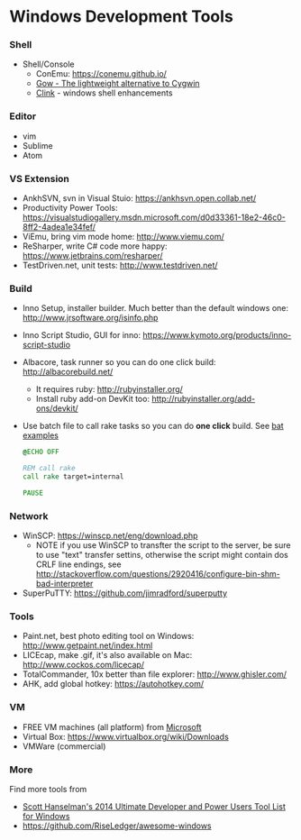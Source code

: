 # Windows Development Tools

### Shell
- Shell/Console
    - ConEmu: https://conemu.github.io/
    - [Gow - The lightweight alternative to Cygwin](https://github.com/bmatzelle/gow)
    - [Clink](https://github.com/mridgers/clink) - windows shell enhancements

### Editor
- vim
- Sublime
- Atom

### VS Extension
- AnkhSVN, svn in Visual Stuio: https://ankhsvn.open.collab.net/
- Productivity Power Tools: https://visualstudiogallery.msdn.microsoft.com/d0d33361-18e2-46c0-8ff2-4adea1e34fef/
- ViEmu, bring vim mode home: http://www.viemu.com/
- ReSharper, write C# code more happy: https://www.jetbrains.com/resharper/
- TestDriven.net, unit tests: http://www.testdriven.net/ 

### Build
- Inno Setup, installer builder. Much better than the default windows one: http://www.jrsoftware.org/isinfo.php
- Inno Script Studio, GUI for inno: https://www.kymoto.org/products/inno-script-studio
- Albacore, task runner so you can do one click build: http://albacorebuild.net/
  - It requires ruby: http://rubyinstaller.org/
  - Install ruby add-on DevKit too: http://rubyinstaller.org/add-ons/devkit/
- Use batch file to call rake tasks so you can do **one click** build. See [bat examples](https://github.com/hamxiaoz/my-scripts)
  
    ```bat
    @ECHO OFF

    REM call rake
    call rake target=internal

    PAUSE
    ```


### Network
- WinSCP: https://winscp.net/eng/download.php
  - NOTE if you use WinSCP to transfter the script to the server, be sure to use "text" transfer settins, otherwise the script might contain dos CRLF line endings, see http://stackoverflow.com/questions/2920416/configure-bin-shm-bad-interpreter
- SuperPuTTY: https://github.com/jimradford/superputty

### Tools
- Paint.net, best photo editing tool on Windows: http://www.getpaint.net/index.html
- LICEcap, make .gif, it's also available on Mac: http://www.cockos.com/licecap/
- TotalCommander, 10x better than file explorer: http://www.ghisler.com/
- AHK, add global hotkey: https://autohotkey.com/

### VM
- FREE VM machines (all platform) from [Microsoft](https://dev.windows.com/en-us/microsoft-edge/tools/vms/windows/)
- Virtual Box: https://www.virtualbox.org/wiki/Downloads
- VMWare (commercial)

### More
Find more tools from 
- [Scott Hanselman's 2014 Ultimate Developer and Power Users Tool List for Windows](http://www.hanselman.com/blog/ScottHanselmans2014UltimateDeveloperAndPowerUsersToolListForWindows.aspx)
- https://github.com/RiseLedger/awesome-windows

